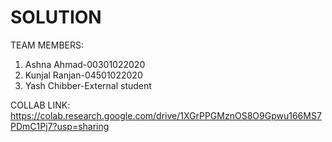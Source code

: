 # SOLUTION
TEAM MEMBERS:
1. Ashna Ahmad-00301022020
2. Kunjal Ranjan-04501022020
3. Yash Chibber-External student

COLLAB LINK: https://colab.research.google.com/drive/1XGrPPGMznOS8O9Gpwu166MS7PDmC1Pj7?usp=sharing

